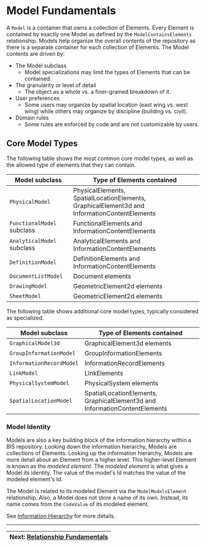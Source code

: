 # Model Fundamentals

A `Model` is a container that owns a collection of Elements. Every Element is contained by exactly one Model as defined by the `ModelContainsElements` relationship. Models help organize the overall contents of the repository as there is a separate container for each collection of Elements.
The Model contents are driven by:

- The Model subclass
  - Model specializations may limit the types of Elements that can be contained.
- The granularity or level of detail
  - The object as a whole vs. a finer-grained breakdown of it.
- User preferences
  - Some users may organize by spatial location (east wing vs. west wing) while others may organize by discipline (building vs. civil).
- Domain rules
  - Some rules are enforced by code and are not customizable by users.

## Core Model Types

The following table shows the most common core model types, as well as the allowed type of elements that they can contain.

| Model subclass            | Type of Elements contained        |
|---------------------------|-----------------------------------------------|
| `PhysicalModel`           | PhysicalElements, SpatialLocationElements, GraphicalElement3d and InformationContentElements |
| `FunctionalModel` subclass| FunctionalElements and InformationContentElements |
| `AnalyticalModel` subclass| AnalyticalElements and InformationContentElements |
| `DefinitionModel`         | DefinitionElements and InformationContentElements |
| `DocumentListModel`       | Document elements                                 |
| `DrawingModel`            | GeometricElement2d elements                       |
| `SheetModel`              | GeometricElement2d elements                       |

The following table shows additional core model types, typically considered as specialized.

| Model subclass            | Type of Elements contained        |
|---------------------------|-----------------------------------------------|
| `GraphicalModel3d`        | GraphicalElement3d elements                       |
| `GroupInformationModel`   | GroupInformationElements                          |
| `InformationRecordModel`  | InformationRecordElements                         |
| `LinkModel`               | LinkElements                                      |
| `PhysicalSystemModel`     | PhysicalSystem elements                           |
| `SpatialLocationModel`    | SpatialLocationElements, GraphicalElement3d and InformationContentElements |

### Model Identity

Models are also a key building block of the information hierarchy within a BIS repository. Looking down the information hierarchy, Models are collections of Elements. Looking up the information hierarchy, Models are more detail about an Element from a higher level. This higher-level Element is known as the *modeled element*. The *modeled element* is what gives a
Model its identity. The value of the model's Id matches the value of the modeled element's Id.

The Model is related to its modeled Element via the `ModelModelsElement` relationship. Also, a Model does not store a name of its own. Instead, its name comes from the `CodeValue` of its modeled element.

See [Information Hierarchy](../data-organization/information-hierarchy.md) for more details.

<!-- WIP
## Rules

TODO - Each Model represents a single *perspective* on a portion of reality.

TODO - Replace diagrams with better ones?
![Core Model Types](../media/core-model-types.png)
![Granularity](../media/granularity.png)
-->

---
| Next: [Relationship Fundamentals](./relationship-fundamentals.md)
|:---
